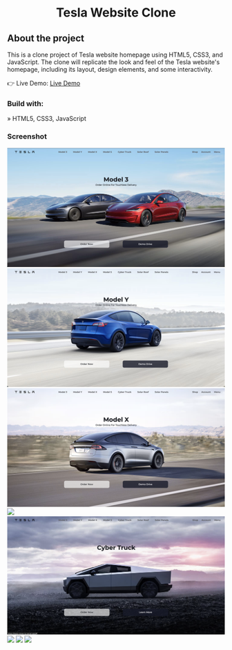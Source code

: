 <div align='center'><h1>Tesla Website Clone</h1></div>

<h2>About the project</h2>

  <p>This is a clone project of Tesla website homepage using HTML5, CSS3, and JavaScript. The clone will replicate the look and feel of the Tesla website's homepage, including its layout, design elements, and some interactivity.</p>

👉 Live Demo: <a href='https://tesla-clone-js.vercel.app/'>Live Demo</a>

<h3>Build with:</h3>

» HTML5, CSS3, JavaScript

### Screenshot

![](./assets/screenshots/screenshot1.png)
![](./assets/screenshots/screenshot2.png)
![](./assets/screenshots/screenshot3.png)
![](./assets/screenshots/screenshot4.png)
![](./assets/screenshots/screenshot5.png)
![](./assets/screenshots/screenshot6.png)
![](./assets/screenshots/screenshot7.png)
![](./assets/screenshots/screenshot8.png)

